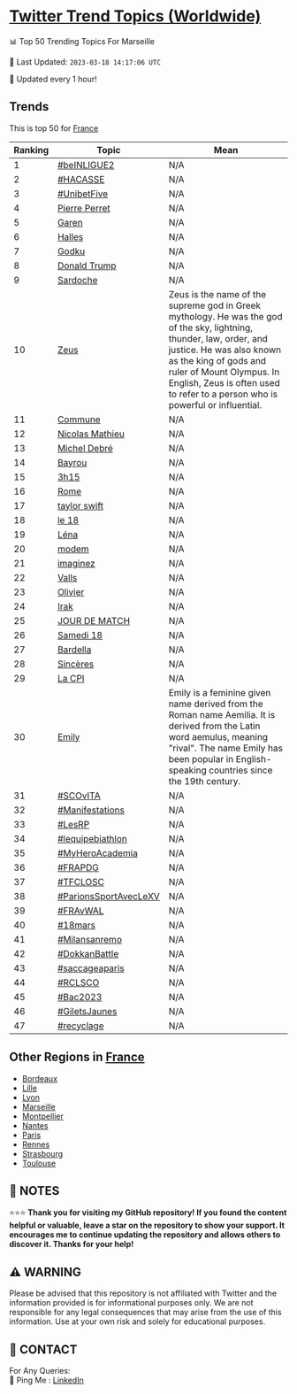 [Twitter Trend Topics (Worldwide)](https://github.com/ErcinDedeoglu/Twitter-Trend-Topics)
==========


📊 Top 50 Trending Topics For Marseille

📆 Last Updated: `2023-03-18 14:17:06 UTC`

🔧 Updated every 1 hour!


## Trends

This is top 50 for [France](</France>)

| Ranking | Topic | Mean |
| ------- | ------------ | ------------ |
| 1 | [#beINLIGUE2](http://twitter.com/search?q=%23beINLIGUE2) | N/A |
| 2 | [#HACASSE](http://twitter.com/search?q=%23HACASSE) | N/A |
| 3 | [#UnibetFive](http://twitter.com/search?q=%23UnibetFive) | N/A |
| 4 | [Pierre Perret](http://twitter.com/search?q=Pierre+Perret) | N/A |
| 5 | [Garen](http://twitter.com/search?q=Garen) | N/A |
| 6 | [Halles](http://twitter.com/search?q=Halles) | N/A |
| 7 | [Godku](http://twitter.com/search?q=Godku) | N/A |
| 8 | [Donald Trump](http://twitter.com/search?q=Donald+Trump) | N/A |
| 9 | [Sardoche](http://twitter.com/search?q=Sardoche) | N/A |
| 10 | [Zeus](http://twitter.com/search?q=Zeus) | Zeus is the name of the supreme god in Greek mythology. He was the god of the sky, lightning, thunder, law, order, and justice. He was also known as the king of gods and ruler of Mount Olympus. In English, Zeus is often used to refer to a person who is powerful or influential. |
| 11 | [Commune](http://twitter.com/search?q=Commune) | N/A |
| 12 | [Nicolas Mathieu](http://twitter.com/search?q=Nicolas+Mathieu) | N/A |
| 13 | [Michel Debré](http://twitter.com/search?q=Michel+Debr%c3%a9) | N/A |
| 14 | [Bayrou](http://twitter.com/search?q=Bayrou) | N/A |
| 15 | [3h15](http://twitter.com/search?q=3h15) | N/A |
| 16 | [Rome](http://twitter.com/search?q=Rome) | N/A |
| 17 | [taylor swift](http://twitter.com/search?q=taylor+swift) | N/A |
| 18 | [le 18](http://twitter.com/search?q=le+18) | N/A |
| 19 | [Léna](http://twitter.com/search?q=L%c3%a9na) | N/A |
| 20 | [modem](http://twitter.com/search?q=modem) | N/A |
| 21 | [imaginez](http://twitter.com/search?q=imaginez) | N/A |
| 22 | [Valls](http://twitter.com/search?q=Valls) | N/A |
| 23 | [Olivier](http://twitter.com/search?q=Olivier) | N/A |
| 24 | [Irak](http://twitter.com/search?q=Irak) | N/A |
| 25 | [JOUR DE MATCH](http://twitter.com/search?q=JOUR+DE+MATCH) | N/A |
| 26 | [Samedi 18](http://twitter.com/search?q=Samedi+18) | N/A |
| 27 | [Bardella](http://twitter.com/search?q=Bardella) | N/A |
| 28 | [Sincères](http://twitter.com/search?q=Sinc%c3%a8res) | N/A |
| 29 | [La CPI](http://twitter.com/search?q=La+CPI) | N/A |
| 30 | [Emily](http://twitter.com/search?q=Emily) | Emily is a feminine given name derived from the Roman name Aemilia. It is derived from the Latin word aemulus, meaning "rival". The name Emily has been popular in English-speaking countries since the 19th century. |
| 31 | [#SCOvITA](http://twitter.com/search?q=%23SCOvITA) | N/A |
| 32 | [#Manifestations](http://twitter.com/search?q=%23Manifestations) | N/A |
| 33 | [#LesRP](http://twitter.com/search?q=%23LesRP) | N/A |
| 34 | [#lequipebiathlon](http://twitter.com/search?q=%23lequipebiathlon) | N/A |
| 35 | [#MyHeroAcademia](http://twitter.com/search?q=%23MyHeroAcademia) | N/A |
| 36 | [#FRAPDG](http://twitter.com/search?q=%23FRAPDG) | N/A |
| 37 | [#TFCLOSC](http://twitter.com/search?q=%23TFCLOSC) | N/A |
| 38 | [#ParionsSportAvecLeXV](http://twitter.com/search?q=%23ParionsSportAvecLeXV) | N/A |
| 39 | [#FRAvWAL](http://twitter.com/search?q=%23FRAvWAL) | N/A |
| 40 | [#18mars](http://twitter.com/search?q=%2318mars) | N/A |
| 41 | [#Milansanremo](http://twitter.com/search?q=%23Milansanremo) | N/A |
| 42 | [#DokkanBattle](http://twitter.com/search?q=%23DokkanBattle) | N/A |
| 43 | [#saccageaparis](http://twitter.com/search?q=%23saccageaparis) | N/A |
| 44 | [#RCLSCO](http://twitter.com/search?q=%23RCLSCO) | N/A |
| 45 | [#Bac2023](http://twitter.com/search?q=%23Bac2023) | N/A |
| 46 | [#GiletsJaunes](http://twitter.com/search?q=%23GiletsJaunes) | N/A |
| 47 | [#recyclage](http://twitter.com/search?q=%23recyclage) | N/A |



## Other Regions in [France](</France>)

* [Bordeaux](</France/Bordeaux.md>)
* [Lille](</France/Lille.md>)
* [Lyon](</France/Lyon.md>)
* [Marseille](</France/Marseille.md>)
* [Montpellier](</France/Montpellier.md>)
* [Nantes](</France/Nantes.md>)
* [Paris](</France/Paris.md>)
* [Rennes](</France/Rennes.md>)
* [Strasbourg](</France/Strasbourg.md>)
* [Toulouse](</France/Toulouse.md>)



## 📝 NOTES

⭐⭐⭐ **Thank you for visiting my GitHub repository! If you found the content helpful or valuable, leave a star on the repository to show your support. It encourages me to continue updating the repository and allows others to discover it. Thanks for your help!**


## ⚠️ WARNING

Please be advised that this repository is not affiliated with Twitter and the information provided is for informational purposes only. We are not responsible for any legal consequences that may arise from the use of this information. Use at your own risk and solely for educational purposes.


## 📨 CONTACT

 For Any Queries:  
            🏓 Ping Me : [LinkedIn](https://www.linkedin.com/in/ercindedeoglu/)
